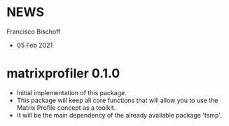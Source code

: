 NEWS
================
Francisco Bischoff
- 05 Feb 2021

<!-- NEWS.md is generated from NEWS.Rmd. Please edit that file -->

# matrixprofiler 0.1.0

-   Initial implementation of this package.
-   This package will keep all core functions that will allow you to use
    the Matrix Profile concept as a toolkit.
-   It will be the main dependency of the already available package
    'tsmp'.
